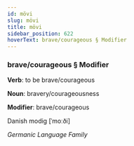 ```yaml
---
id: mövi
slug: mövi
title: mövi
sidebar_position: 622
hoverText: brave/courageous § Modifier
---
```


### brave/courageous § Modifier

**Verb**: to be brave/courageous

**Noun**: bravery/courageousness

**Modifier**: brave/courageous

Danish modig [ˈmoːði]

*Germanic Language Family*
